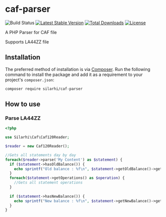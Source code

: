 # caf-parser
![Build Status](https://github.com/silarhi/caf-parser/workflows/continuous-integration.yml/badge.svg)
[![Latest Stable Version](https://poser.pugx.org/silarhi/caf-parser/v/stable)](https://packagist.org/packages/silarhi/caf-parser)
[![Total Downloads](https://poser.pugx.org/silarhi/caf-parser/downloads)](https://packagist.org/packages/silarhi/caf-parser)
[![License](https://poser.pugx.org/silarhi/caf-parser/license)](https://packagist.org/packages/silarhi/caf-parser)

A PHP Parser for CAF file

Supports LA44ZZ file

## Installation

The preferred method of installation is via [Composer][]. Run the following
command to install the package and add it as a requirement to your project's
`composer.json`:

```bash
composer require silarhi/caf-parser
```

## How to use

### Parse LA44ZZ

```php
<?php

use Silarhi\Caf\Caf120Reader;

$reader = new Caf120Reader();

//Gets all statements day by day
foreach($reader->parse('My Content') as $statement) {
  if ($statement->hasOldBalance()) {
    echo sprintf("Old balance : %f\n", $statement->getOldBalance()->getAmount());
  }
  foreach($statement->getOperations() as $operation) {
    //Gets all statement operations
  }
  
  if ($statement->hasNewBalance()) {
    echo sprintf("New balance : %f\n", $statement->getNewBalance()->getAmount());
  }
}
``` 


[composer]: http://getcomposer.org/
